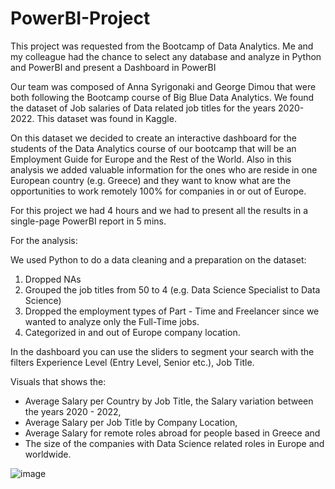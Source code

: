 # PowerBI-Project
This project was requested from the Bootcamp of Data Analytics. Me and my colleague had the chance to select any database and analyze in Python and PowerBI and present a Dashboard in PowerBI 

Our team was composed of Anna Syrigonaki and George Dimou that were both following the Bootcamp course of Big Blue Data Analytics. We found the dataset of Job salaries of Data related job titles for the years 2020-2022. This dataset was found in Kaggle. 

On this dataset we decided to create an interactive dashboard for the students of the Data Analytics course of our bootcamp that will be an Employment Guide for Europe and the Rest of the World. Also in this analysis we added valuable information for the ones who are reside in one European country (e.g. Greece) and they want to know what are the opportunities to work remotely 100% for companies in or out of Europe. 

For this project we had 4 hours and we had to present all the results in a single-page PowerBI report in 5 mins. 

For the analysis: 

We used Python to do a data cleaning and a preparation on the dataset:
1) Dropped NAs
2) Grouped the job titles from 50 to 4 (e.g. Data Science Specialist to Data Science)
3) Dropped the employment types of Part - Time and Freelancer since we wanted to analyze only the Full-Time jobs. 
4) Categorized in and out of Europe company location.

In the dashboard you can use the sliders to segment your search with the filters Experience Level (Entry Level, Senior etc.), Job Title. 

Visuals that shows the: 
- Average Salary per Country by Job Title, 
  the Salary variation between the years 2020 - 2022, 
- Average Salary per Job Title by Company Location, 
- Average Salary for remote roles abroad for people based in Greece and
- The size of the companies with Data Science related roles in Europe and worldwide. 

![image](https://github.com/AnnaSyr1/PowerBI-Project/assets/162064006/e615bb6c-ccc7-4d52-a057-b10ea85522f4)
